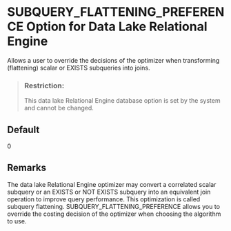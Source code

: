 <!-- loioa658c06a84f210158cf7e178e9518c2f -->

# SUBQUERY\_FLATTENING\_PREFERENCE Option for Data Lake Relational Engine

Allows a user to override the decisions of the optimizer when transforming \(flattening\) scalar or EXISTS subqueries into joins.



> ### Restriction:  
> This data lake Relational Engine database option is set by the system and cannot be changed.



<a name="loioa658c06a84f210158cf7e178e9518c2f__iq_refso_965"/>

## Default

0



<a name="loioa658c06a84f210158cf7e178e9518c2f__iq_refso_967"/>

## Remarks

The data lake Relational Engine optimizer may convert a correlated scalar subquery or an EXISTS or NOT EXISTS subquery into an equivalent join operation to improve query performance. This optimization is called subquery flattening. SUBQUERY\_FLATTENING\_PREFERENCE allows you to override the costing decision of the optimizer when choosing the algorithm to use.

